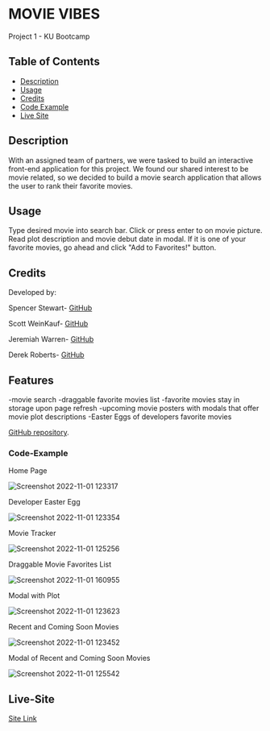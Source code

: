 # MOVIE VIBES
Project 1 - KU Bootcamp
## Table of Contents

- [Description](#description)
- [Usage](#usage)
- [Credits](#credits)
- [Code Example](#Code-Example)
- [Live Site](#Live-Site)

## Description
With an assigned team of partners, we were tasked to build an interactive front-end application for this project.
We found our shared interest to be movie related, so we decided to build a movie search application that allows the user to rank their favorite movies.

## Usage
Type desired movie into search bar.
Click or press enter to on movie picture.
Read plot description and movie debut date in modal.
If it is one of your favorite movies, go ahead and click "Add to Favorites!" button.

## Credits
Developed by:

Spencer Stewart-
[GitHub](https://github.com/SpencerRSMS)

Scott WeinKauf-
[GitHub](https://github.com/sweinkauf)

Jeremiah Warren-
[GitHub](https://github.com/Jwarren619)

Derek Roberts-
[GitHub](https://github.com/deroberts)

## Features

-movie search
-draggable favorite movies list
-favorite movies stay in storage upon page refresh
-upcoming movie posters with modals that offer movie plot descriptions
-Easter Eggs of developers favorite movies

[GitHub repository](https://github.com/SpencerRSMS/Coding-Quiz).

### Code-Example
Home Page

![Screenshot 2022-11-01 123317](https://user-images.githubusercontent.com/112577325/199301689-217f5aaf-c33f-471c-a56c-0c1cb97f74c3.png)

Developer Easter Egg

![Screenshot 2022-11-01 123354](https://user-images.githubusercontent.com/112577325/199301671-4dfc6383-476c-4fb7-8b0f-008fd814ff03.png)

Movie Tracker

![Screenshot 2022-11-01 125256](https://user-images.githubusercontent.com/112577325/199303599-e0514d33-399c-43ad-a8ee-f850f23826ac.png)

Draggable Movie Favorites List

![Screenshot 2022-11-01 160955](https://user-images.githubusercontent.com/112577325/199342826-00058b64-1667-4dff-90d9-72712487b3c3.png)

Modal with Plot

![Screenshot 2022-11-01 123623](https://user-images.githubusercontent.com/112577325/199301646-d43123e8-d34f-49fc-bee8-f8af393a3dd3.png)

Recent and Coming Soon Movies

![Screenshot 2022-11-01 123452](https://user-images.githubusercontent.com/112577325/199301633-b7ffcf2b-7bf6-4675-9eda-8ad146804d2c.png)

Modal of Recent and Coming Soon Movies

![Screenshot 2022-11-01 125542](https://user-images.githubusercontent.com/112577325/199304138-36dee056-7082-4685-9f57-2688b8361450.png)


## Live-Site

[Site Link](https://spencerrsms.github.io/movie-vibes)